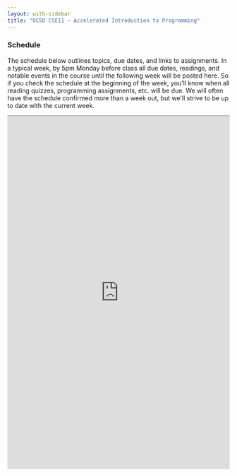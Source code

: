 ```yaml
---
layout: with-sidebar
title: "UCSD CSE11 – Accelerated Introduction to Programming"
---
```


<a id="b:disc"></a>
<h3>Schedule</h3>

The schedule below outlines topics, due dates, and links to assignments. In a
typical week, by 5pm Monday before class all due dates, readings, and notable
events in the course until the following week will be posted here. So if you
check the schedule at the beginning of the week, you'll know when all reading
quizzes, programming assignments, etc. will be due. We will often have the
schedule confirmed more than a week out, but we'll strive to be up to date with
the current week.

<iframe style="border: none; border-top: 1px solid grey; border-spacing: 2px" src="https://docs.google.com/spreadsheets/d/e/2PACX-1vRHG7_9Gj90RIagZqPaCxMK2__AEayEC_pw5kl9WKYlhW9hhfOdlhoyFDgu3fu8sK7oFlV4-u0qg-Pj/pubhtml?gid=594704517&amp;single=true&amp;widget=true&amp;headers=false" width="100%" height="800px"></iframe>
